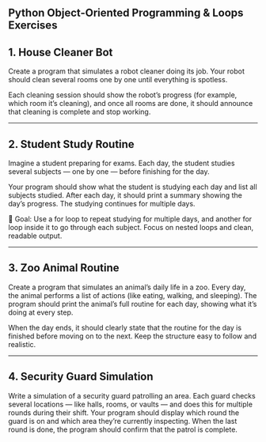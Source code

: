Python Object-Oriented Programming & Loops Exercises
---
## 1. House Cleaner Bot

Create a program that simulates a robot cleaner doing its job.
Your robot should clean several rooms one by one until everything is spotless.

Each cleaning session should show the robot’s progress (for example, which room it’s cleaning), and once all rooms are done, it should announce that cleaning is complete and stop working.

---
## 2. Student Study Routine

Imagine a student preparing for exams.
Each day, the student studies several subjects — one by one — before finishing for the day.

Your program should show what the student is studying each day and list all subjects studied. After each day, it should print a summary showing the day’s progress.
The studying continues for multiple days.

🧠 Goal: Use a for loop to repeat studying for multiple days, and another for loop inside it to go through each subject.
Focus on nested loops and clean, readable output.

---

## 3. Zoo Animal Routine

Create a program that simulates an animal’s daily life in a zoo.
Every day, the animal performs a list of actions (like eating, walking, and sleeping). The program should print the animal’s full routine for each day, showing what it’s doing at every step.

When the day ends, it should clearly state that the routine for the day is finished before moving on to the next.
Keep the structure easy to follow and realistic.

---

## 4. Security Guard Simulation

Write a simulation of a security guard patrolling an area.
Each guard checks several locations — like halls, rooms, or vaults — and does this for multiple rounds during their shift.
Your program should display which round the guard is on and which area they’re currently inspecting.
When the last round is done, the program should confirm that the patrol is complete.
